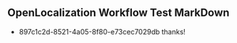 ## OpenLocalization Workflow Test MarkDown
* 897c1c2d-8521-4a05-8f80-e73cec7029db thanks!

<!--HONumber=Jul16_HO4-->


